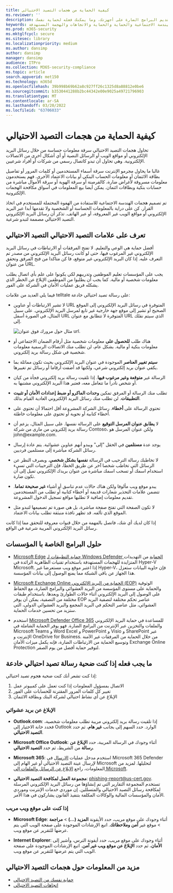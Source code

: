 ```yaml
---
title: كيفية الحماية من هجمات التصيد الاحتيالي
ms.reviewer: ''
description: تعرف على كيفية عمل التصيد الاحتيالي وتقديم البرامج الضارة على أجهزتك، وما يمكنك فعله لحماية نفسك
keywords: الأمان والبرامج الضارة والتصيد الاحتيالي والمعلومات والتصيد الاحتيالي والهندسة الاجتماعية والحماية والحماية والاتجاهات والهجمة المستهدفة
ms.prod: m365-security
ms.mktglfcycl: secure
ms.sitesec: library
ms.localizationpriority: medium
ms.author: dansimp
author: dansimp
manager: dansimp
audience: ITPro
ms.collection: M365-security-compliance
ms.topic: article
search.appverid: met150
ms.technology: m365d
ms.openlocfilehash: 39b998b69b62a8c927ff26c1325d8a88812e0be6
ms.sourcegitcommit: b3530441288b2bc44342e00e9025a49721796903
ms.translationtype: MT
ms.contentlocale: ar-SA
ms.lasthandoff: 03/20/2022
ms.locfileid: "63706033"
---
```

# <a name="how-to-protect-against-phishing-attacks"></a>كيفية الحماية من هجمات التصيد الاحتيالي

تحاول هجمات التصيد الاحتيالي سرقة معلومات حساسة من خلال رسائل البريد الإلكتروني أو مواقع الويب أو الرسائل النصية أو أي أشكال أخرى من الاتصالات الإلكترونية. وهي تحاول أن تبدو كاتصال رسمي من شركات أو أفراد شرعيين.

غالبا ما يحاول مجرمو الإنترنت سرقة أسماء المستخدمين أو كلمات المرور أو تفاصيل بطاقة الائتمان أو معلومات الحساب البنكي أو بيانات الاعتماد الأخرى. فهم يستخدمون معلومات مسروقة لأغراض ضارة، كالقرصنة أو سرقة الهوية أو سرقة الأموال مباشرة من حسابات بنكية وبطاقات ائتمان. يمكن أيضا بيع المعلومات في أسواق مكافحة الهجمات الإلكترونية.

تم تصميم هجمات الهندسة الاجتماعية للاستفادة من الهفوة المحتملة للمستخدم في اتخاذ القرار. كن على دراية بالمعلومات الحساسة أو الشخصية ولا تقدمها أبدا عبر البريد الإلكتروني أو مواقع الويب غير المعروفة، أو عبر الهاتف. تذكر أن رسائل البريد الإلكتروني التصيد الاحتيالي مصممة لتبدو شرعية.

## <a name="learn-the-signs-of-a-phishing-scam"></a>تعرف على علامات التصيد الاحتيالي التصيد الاحتيالي

أفضل حماية هي الوعي والتعليم. لا تفتح المرفقات أو الارتباطات في رسائل البريد الإلكتروني غير المرغوب فيها، حتى لو كانت رسائل البريد الإلكتروني من مصدر تم التعرف عليه. إذا كان البريد الإلكتروني غير متوقع، فا كن متاكدا من فتح المرفق وتحقق من عنوان URL.

يجب على المؤسسات تعليم الموظفين وتدريبهم لكي يكونوا على علم بأي اتصال يطلب معلومات شخصية أو مالية. كما يجب أن يطلبوا من الموظفين الإبلاغ عن الخطر الذي يشكله فريق عمليات الأمان في الشركة على الفور.

فيما يلي العديد من علامات telltale على رسالة تصيد احتيالي خادعة:

* لا تشير الارتباطات أو عناوين URL المتوفرة في رسائل البريد  الإلكتروني إلى الموقع الصحيح أو تشير إلى موقع جهة خارجية غير تابع لمرسل البريد الإلكتروني. على سبيل المثال، في الصورة أسفل URL المتوفرة لا تتطابق مع عنوان URL الذي سيتم نقلك إلى.

    ![مثال حول مرورك فوق عنوان url.](../../media/security-intelligence-images/url-hover.png)

* هناك طلب **للحصول على** معلومات شخصية مثل أرقام الضمان الاجتماعي أو معلومات بنكية أو مالية. بشكل عام، لن تطلب منك الاتصالات الرسمية معلومات شخصية في شكل رسالة بريد إلكتروني.

* **سيتم تغيير العناصر** الموجودة في عنوان البريد الإلكتروني بحيث تكون مماثلة بما يكفي عنوان بريد إلكتروني شرعي، ولكنها قد أضفت أرقاما أو رسائل تم تغييرها.

* الرسالة غير **متوقعة وغير مرغوب فيها**. إذا تلقيت رسالة بريد إلكتروني فجأة من كيان أو شخص نادرا ما تتعامل معه، فعتبر هذا البريد الإلكتروني مشتبها به.

* تطلب منك الرسالة أو المرفق تمكين **وحدات الماكرو أو ضبط إعدادات الأمان أو تثبيت التطبيقات**. لن تطلب منك رسائل البريد الإلكتروني العادية القيام بذلك.

* تحتوي الرسالة على **أخطاء**. رسائل الشركة المشروعة أقل احتمالا أن تحتوي على أخطاء كتابية أو نحوية أو تحتوي على معلومات خاطئة.

* لا **يطابق عنوان المرسل التوقيع** على الرسالة نفسها. على سبيل المثال، يزعم أن رسالة بريد إلكتروني من مارى من شركة Contoso، ولكن عنوان المرسل هو john<span></span>@example.com.

* يوجد عدة **مستلمين** في الحقل "إلى" ويبدو أنهم عناوين عشوائية. يتم عادة إرسال رسائل الشركة مباشرة إلى مستلمين فرديين.

* لا تخاطبك رسالة الترحيب في الرسالة **نفسها بشكل شخصي**. وبصرف النظر عن الرسائل التي تخاطب شخصا آخر عن طريق الخطأ، فإن الترحيبات التي تسيء استخدام اسمك أو تسحب اسمك مباشرة من عنوان بريدك الإلكتروني تميل إلى أن تكون ضارة.

* يبدو موقع ويب مألوفا ولكن هناك حالات عدم تناسق أو أشياء **غير صحيحة تماما**. تتضمن علامات التحذير شعارات قديمة أو أخطاء كتابية أو تطلب من المستخدمين تقديم معلومات إضافية لا تطلبها مواقع تسجيل الدخول المشروعة.

* لا تكون الصفحة التي تفتح صفحة مباشرة، بل هي صورة تم تصميمها لتبدو مثل الموقع الذي تألفه. قد تظهر نافذة منبثقة تطلب بيانات الاعتماد.

إذا كان لديك أي شك، فاتصل بالمهمة من خلال قنوات معروفة للتحقق مما إذا كانت رسائل البريد الإلكتروني المريبة شرعية في الواقع.

## <a name="software-solutions-for-organizations"></a>حلول البرامج الخاصة با المؤسسات

* [Microsoft Edge](/microsoft-edge/deploy/index) [حماية التطبيقات لـ Windows Defender الحماية](/windows/security/microsoft-defender-application-guard/md-app-guard-overview.md) من التهديدات المتزايدة للهجمات المستهدفة باستخدام تقنيات الظاهرية الرائدة في Hyper-V Microsoft. إذا اعتبر موقع ويب مستعرضا غير Hyper-V، فإن حاوية البيانات ستعزل هذا الجهاز عن باقي الشبكة مما يمنع الوصول إلى بيانات المؤسسة.

* [Microsoft Exchange Online الحماية من البريد الإلكتروني (EOP)](https://products.office.com/exchange/exchange-email-security-spam-protection) الوثوقية والحماية على مستوى المؤسسة من البريد العشوائي والبرامج الضارة، مع الحفاظ على الوصول إلى البريد الإلكتروني أثناء حالات الطوارئ وبعدها.  باستخدام طبقات مختلفة من التصفية، يمكن أن يوفر EOP عناصر تحكم مختلفة لتصفية البريد العشوائي، مثل عناصر التحكم في البريد المجمع والبريد العشوائي الدولي، التي ستزيد من تحسين خدمات الحماية.

* استخدم [Microsoft Defender Office 365](https://products.office.com/exchange/online-email-threat-protection?ocid=cx-blog-mmpc) للمساعدة في حماية البريد الإلكتروني والملفات والتخزين عبر الإنترنت من البرامج الضارة. فهو يوفر الحماية الشاملة في Microsoft Teams و Word Excel و PowerPoint و Visio و SharePoint عبر الإنترنت و OneDrive for Business. من خلال الحماية من المرفقات غير الآمنة وتوسيع الحماية من الارتباطات الضارة، فإنه يكمل ميزات الأمان Exchange Online Protection لتوفير حماية أفضل من يوم الصفر.

## <a name="what-to-do-if-youve-been-a-victim-of-a-phishing-scam"></a>ما يجب فعله إذا كنت ضحية رسالة تصيد احتيالي خادعة

إذا كنت تشعر أنك كنت ضحية هجوم تصيد احتيالي:

1. الاتصال بمسؤول المعلومات إذا كنت تعمل على كمبيوتر عمل
2. تغيير كل كلمات المرور المقترنة للحسابات على الفور
3. الإبلاغ عن أي نشاط احتيالي لشركة البنك وبطاقة الائتمان

### <a name="reporting-spam"></a>الإبلاغ عن بريد عشوائي

- **Outlook.com**: إذا تلقيت رسالة بريد إلكتروني مريبة تطلب معلومات شخصية، فحدد خانة الاختيار إلى Outlook الوارد. حدد السهم إلى بجانب **غير هام**، ثم حدد **التصيد الاحتيالي**.

- **Microsoft Office Outlook**: أثناء وجودك في الرسالة المريبة، حدد **الإبلاغ عن رسالة** من الشريط، ثم حدد **التصيد الاحتيالي**.

- **Microsoft 365**: استخدم مدخل عمليات [الإرسال](/microsoft-365/security/office-365-security/report-junk-email-messages-to-microsoft) في Microsoft 365 Defender لإرسال عينة التصيد الاحتيالي أو غير الهام إلى Microsoft لتحليلها. لمزيد من المعلومات، راجع [الإبلاغ عن الرسائل والملفات إلى Microsoft](/microsoft-365/security/office-365-security/report-junk-email-messages-to-microsoft).

- **مجموعة العمل لمكافحة التصيد الاحتيالي**: phishing-report@us-cert.gov. تستخدم المجموعة التقارير التي تم إنشاؤها من رسائل البريد الإلكتروني المرسلة لمكافحة رسائل التصيد الاحتيالي والمتسللين. إن موردي خدمات الإنترنت وموردي الأمان والمؤسسات المالية والوكالات المكلفة بتنفيذ القانون يشاركون في هذا الأمر.

### <a name="if-youre-on-a-suspicious-website"></a>إذا كنت على موقع ويب مريب

- **Microsoft Edge**: أثناء وجودك على موقع مريب، حدد الأيقونة **المزيد (...)** > **مراجعة** >  موقع غير **آمن وملاحظاتك**. اتبع الإرشادات الموجودة على صفحة الويب التي يتم عرضها للتقرير عن موقع ويب.

- **Internet Explorer**: أثناء وجودك على موقع مريب، حدد أيقونة الترس، وأشير إلى **الأمان**، ثم حدد **الإبلاغ عن موقع ويب غير آمن**. اتبع الإرشادات الموجودة على صفحة الويب التي يتم عرضها للتقرير عن موقع ويب.

## <a name="more-information-about-phishing-attacks"></a>مزيد من المعلومات حول هجمات التصيد الاحتيالي

- [حماية نفسك من التصيد الاحتيالي](https://support.microsoft.com/help/4033787/windows-protect-yourself-from-phishing)
- [اتجاهات التصيد الاحتيالي](phishing-trends.md)
